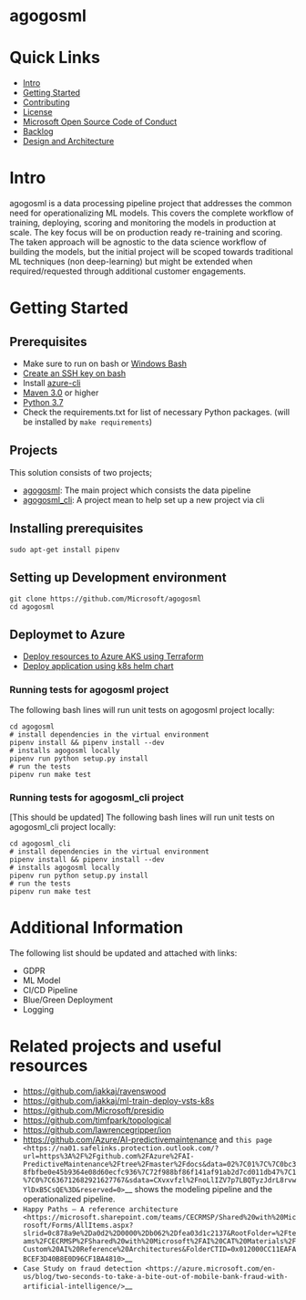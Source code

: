 # agogosml

# Quick Links

- [Intro](#intro)
- [Getting Started](#getting-started)
- [Contributing](./CONTRIBUTING.rst)
- [License](./LICENSE)
- [Microsoft Open Source Code of Conduct](https://opensource.microsoft.com/codeofconduct/)
- [Backlog](https://waffle.io/Microsoft/agogosml)
- [Design and Architecture](./docs/assets/design/README.md)

# Intro

agogosml is a data processing pipeline project that addresses the common need for operationalizing ML models. This covers the complete workflow of training, deploying, scoring and monitoring the models in production at scale. The key focus will be on production ready re-training and scoring. The taken approach will be agnostic to the data science workflow of building the models, but the initial project will be scoped towards traditional ML techniques (non deep-learning) but might be extended when required/requested through additional customer engagements.

# Getting Started

## Prerequisites

- Make sure to run on bash or [Windows Bash](https://www.windowscentral.com/how-install-bash-shell-command-line-windows-10)
- [Create an SSH key on bash](https://docs.joyent.com/public-cloud/getting-started/ssh-keys/generating-an-ssh-key-manually/manually-generating-your-ssh-key-in-windows)
- Install [azure-cli](https://docs.microsoft.com/en-us/cli/azure/install-azure-cli?view=azure-cli-latest)
- [Maven 3.0](https://maven.apache.org/download.cgi) or higher
- [Python 3.7](https://www.python.org/downloads/release/python-371/) 
- Check the requirements.txt for list of necessary Python packages. (will be installed by `make requirements`)

## Projects

This solution consists of two projects;
- [agogosml](./agogosml): The main project which consists the data pipeline
- [agogosml_cli](./agogosml_cli): A project mean to help set up a new project via cli

## Installing prerequisites

```
sudo apt-get install pipenv
```

## Setting up Development environment

```
git clone https://github.com/Microsoft/agogosml
cd agogosml
```

## Deploymet to Azure

- [Deploy resources to Azure AKS using Terraform](./deployment/aks)
- [Deploy application using k8s helm chart](./deployment/helm_chart)

### Running tests for agogosml project

The following bash lines will run unit tests on agogosml project locally:

```
cd agogosml
# install dependencies in the virtual environment
pipenv install && pipenv install --dev
# installs agogosml locally
pipenv run python setup.py install
# run the tests
pipenv run make test
```

### Running tests for agogosml_cli project

[This should be updated]
The following bash lines will run unit tests on agogosml_cli project locally:

```
cd agogosml_cli
# install dependencies in the virtual environment
pipenv install && pipenv install --dev
# installs agogosml locally
pipenv run python setup.py install
# run the tests
pipenv run make test
```

# Additional Information

The following list should be updated and attached with links:
- GDPR
- ML Model
- CI/CD Pipeline
- Blue/Green Deployment
- Logging

# Related projects and useful resources

-  https://github.com/jakkaj/ravenswood
-  https://github.com/jakkaj/ml-train-deploy-vsts-k8s
-  https://github.com/Microsoft/presidio
-  https://github.com/timfpark/topological
-  https://github.com/lawrencegripper/ion
-  https://github.com/Azure/AI-predictivemaintenance and `this
   page <https://na01.safelinks.protection.outlook.com/?url=https%3A%2F%2Fgithub.com%2FAzure%2FAI-PredictiveMaintenance%2Ftree%2Fmaster%2Fdocs&data=02%7C01%7C%7C0bc38fbfbe0e45b9364e08d60ecfc936%7C72f988bf86f141af91ab2d7cd011db47%7C1%7C0%7C636712682921627767&sdata=CXvxvfzl%2FnoLlIZV7p7LBQTyzJdrL8rvwYlDxB5CsQE%3D&reserved=0>`__
   shows the modeling pipeline and the operationalized pipeline.
-  `Happy Paths – A reference
   architecture <https://microsoft.sharepoint.com/teams/CECRMSP/Shared%20with%20Microsoft/Forms/AllItems.aspx?slrid=0c878a9e%2Da0d2%2D0000%2Db062%2Dfea03d1c2137&RootFolder=%2Fteams%2FCECRMSP%2FShared%20with%20Microsoft%2FAI%20CAT%20Materials%2FCustom%20AI%20Reference%20Architectures&FolderCTID=0x012000CC11EAFABCEF3D40B8E0D96CF1BA4810>`__
-  `Case Study on fraud
   detection <https://azure.microsoft.com/en-us/blog/two-seconds-to-take-a-bite-out-of-mobile-bank-fraud-with-artificial-intelligence/>`__

